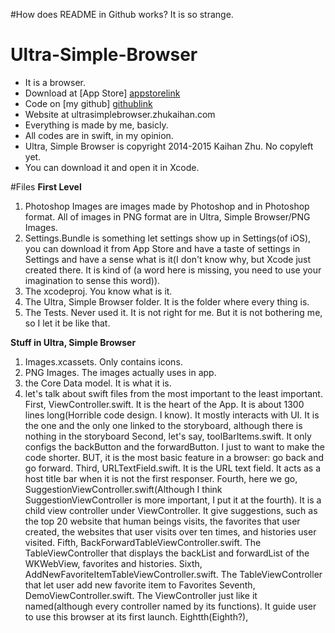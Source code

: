 #How does README in Github works? It is so strange.
# Ultra-Simple-Browser
* It is a browser.
* Download at [App Store] [appstorelink]
* Code on [my github] [githublink]
* Website at ultrasimplebrowser.zhukaihan.com
* Everything is made by me, basicly. 
* All codes are in swift, in my opinion. 
* Ultra, Simple Browser is copyright 2014-2015 Kaihan Zhu. No copyleft yet. 
* You can download it and open it in Xcode. 

#Files
**First Level**

1. Photoshop Images are images made by Photoshop and in Photoshop format. All of images in PNG format are in Ultra, Simple Browser/PNG Images. 
2. Settings.Bundle is something let settings show up in Settings(of iOS), you can download it from App Store and have a taste of settings in Settings and have a sense what is it(I don't know why, but Xcode just created there. It is kind of (a word here is missing, you need to use your imagination to sense this word)).
3. The xcodeproj. You know what is it.
4. The Ultra, Simple Browser folder. It is the folder where every thing is. 
5. The Tests. Never used it. It is not right for me. But it is not bothering me, so I let it be like that.

**Stuff in Ultra, Simple Browser**

1. Images.xcassets. Only contains icons. 
2. PNG Images. The images actually uses in app. 
3. the Core Data model. It is what it is. 
4. let's talk about swift files from the most important to the least important. 
            First, ViewController.swift. It is the heart of the App. It is about 1300 lines long(Horrible code design. I know). It mostly interacts with UI. It is the one and the only one linked to the storyboard, although there is nothing in the storyboard
            Second, let's say, toolBarItems.swift. It only configs the backButton and the forwardButton. I just to want to make the code shorter. BUT, it is the most basic feature in a browser: go back and go forward. 
            Third, URLTextField.swift. It is the URL text field. It acts as a host title bar when it is not the first responser. 
            Fourth, here we go, SuggestionViewController.swift(Although I think SuggestionViewController is more important, I put it at the fourth). It is a child view controller under ViewController. It give suggestions, such as the top 20 website that human beings visits, the favorites that user created,                   the websites that user visits over ten times, and histories user visited. 
            Fifth, BackForwardTableViewController.swift. The TableViewController that displays the backList and                      forwardList of the WKWebView, favorites and histories. 
            Sixth, AddNewFavoriteItemTableViewController.swift. The TableViewController that let user add new                        favorite item to Favorites
            Seventh, DemoViewController.swift. The ViewController just like it named(although every controller named                 by its functions). It guide user to use this browser at its first launch. 
            Eightth(Eighth?), 

[appstorelink]: http://itunes.apple.com/us/app/ultra-simple-browser/id952551914?mt=8
[githublink]: http://github.com/zhukaihan/Ultra-Simple-Browser
